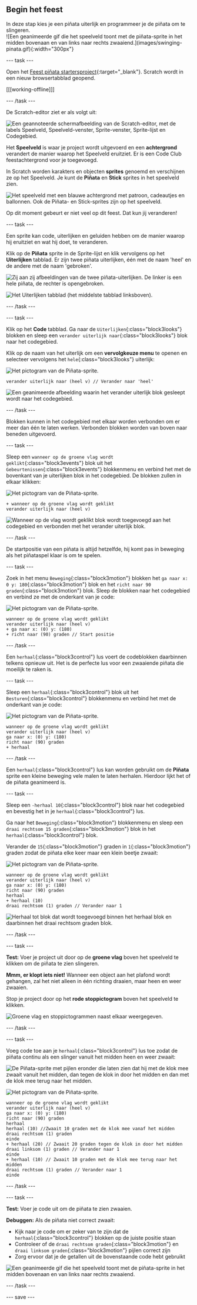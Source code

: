 ## Begin het feest

<div style="display: flex; flex-wrap: wrap">
<div style="flex-basis: 200px; flex-grow: 1; margin-right: 15px;">
In deze stap kies je een piñata uiterlijk en programmeer je de piñata om te slingeren.
</div>
<div>
![Een geanimeerde gif die het speelveld toont met de piñata-sprite in het midden bovenaan en van links naar rechts zwaaiend.](images/swinging-pinata.gif){:width="300px"}
</div>
</div>

--- task ---

Open het [Feest piñata startersproject](https://scratch.mit.edu/projects/653082997/editor){:target="_blank"}. Scratch wordt in een nieuw browsertabblad geopend.

[[[working-offline]]]

--- /task ---

De Scratch-editor ziet er als volgt uit:

![Een geannoteerde schermafbeelding van de Scratch-editor, met de labels Speelveld, Speelveld-venster, Sprite-venster, Sprite-lijst en Codegebied.](images/scratch-interface.png)

Het **Speelveld** is waar je project wordt uitgevoerd en een **achtergrond** verandert de manier waarop het Speelveld eruitziet. Er is een Code Club feestachtergrond voor je toegevoegd.

In Scratch worden karakters en objecten **sprites** genoemd en verschijnen ze op het Speelveld. Je kunt de **Piñata** en **Stick** sprites in het speelveld zien.

![Het speelveld met een blauwe achtergrond met patroon, cadeautjes en ballonnen. Ook de Piñata- en Stick-sprites zijn op het speelveld.](images/backdrop-and-sprites.png)

Op dit moment gebeurt er niet veel op dit feest. Dat kun jij veranderen!

--- task ---

Een sprite kan code, uiterlijken en geluiden hebben om de manier waarop hij eruitziet en wat hij doet, te veranderen.

Klik op de **Piñata** sprite in de Sprite-lijst en klik vervolgens op het **Uiterlijken** tabblad. Er zijn twee piñata uiterlijken, één met de naam 'heel' en de andere met de naam 'gebroken'.

![Zij aan zij afbeeldingen van de twee piñata-uiterlijken. De linker is een hele piñata, de rechter is opengebroken.](images/pinata-costumes.png)

![Het Uiterlijken tabblad (het middelste tabblad linksboven).](images/costumes-tab.png)

--- /task ---

--- task ---

Klik op het **Code** tabblad. Ga naar de `Uiterlijken`{:class="block3looks"} blokken en sleep een `verander uiterlijk naar`{:class="block3looks"} blok naar het codegebied.

Klik op de naam van het uiterlijk om een **vervolgkeuze menu** te openen en selecteer vervolgens het `hele`{:class="block3looks"} uiterlijk:

![Het pictogram van de Piñata-sprite.](images/pinata-sprite.png)

```blocks3
verander uiterlijk naar (heel v) // Verander naar 'heel'
```

![Een geanimeerde afbeelding waarin het verander uiterlijk blok gesleept wordt naar het codegebied.](images/switch-costume.gif)

--- /task ---

Blokken kunnen in het codegebied met elkaar worden verbonden om er meer dan één te laten werken. Verbonden blokken worden van boven naar beneden uitgevoerd.

--- task ---

Sleep een `wanneer op de groene vlag wordt geklikt`{:class="block3events"} blok uit het `Gebeurtenissen`{:class="block3events"} blokkenmenu en verbind het met de bovenkant van je uiterlijken blok in het codegebied. De blokken zullen in elkaar klikken:

![Het pictogram van de Piñata-sprite.](images/pinata-sprite.png)

```blocks3
+ wanneer op de groene vlag wordt geklikt
verander uiterlijk naar (heel v)
```
![Wanneer op de vlag wordt geklikt blok wordt toegevoegd aan het codegebied en verbonden met het verander uiterlijk blok.](images/add-flag-clicked.gif)

--- /task ---

De startpositie van een piñata is altijd hetzelfde, hij komt pas in beweging als het piñataspel klaar is om te spelen.

--- task ---

Zoek in het menu `Beweging`{:class="block3motion"} blokken het `ga naar x: 0 y: 180`{:class="block3motion"} blok en het `richt naar 90 graden`{:class="block3motion"} blok. Sleep de blokken naar het codegebied en verbind ze met de onderkant van je code:

![Het pictogram van de Piñata-sprite.](images/pinata-sprite.png)

```blocks3
wanneer op de groene vlag wordt geklikt
verander uiterlijk naar (heel v)
+ ga naar x: (0) y: (180)
+ richt naar (90) graden // Start positie
```

--- /task ---

Een `herhaal`{:class="block3control"} lus voert de codeblokken daarbinnen telkens opnieuw uit. Het is de perfecte lus voor een zwaaiende piñata die moeilijk te raken is.

--- task ---

Sleep een `herhaal`{:class="block3control"} blok uit het `Besturen`{:class="block3control"} blokkenmenu en verbind het met de onderkant van je code:

![Het pictogram van de Piñata-sprite.](images/pinata-sprite.png)

```blocks3
wanneer op de groene vlag wordt geklikt
verander uiterlijk naar (heel v)
ga naar x: (0) y: (180)
richt naar (90) graden
+ herhaal
```

--- /task ---

Een `herhaal`{:class="block3control"} lus kan worden gebruikt om de **Piñata** sprite een kleine beweging vele malen te laten herhalen. Hierdoor lijkt het of de piñata geanimeerd is.

--- task ---

Sleep een `-herhaal 10`{:class="block3control"} blok naar het codegebied en bevestig het in je `herhaal`{:class="block3control"} lus.

Ga naar het `Beweging`{:class="block3motion"} blokkenmenu en sleep een `draai rechtsom 15 graden`{:class="block3motion"} blok in het `herhaal`{:class="block3control"} blok.

Verander de `15`{:class="block3motion"} graden in `1`{:class="block3motion"} graden zodat de piñata elke keer maar een klein beetje zwaait:

![Het pictogram van de Piñata-sprite.](images/pinata-sprite.png)

```blocks3
wanneer op de groene vlag wordt geklikt
verander uiterlijk naar (heel v)
ga naar x: (0) y: (180)
richt naar (90) graden
herhaal
+ herhaal (10) 
draai rechtsom (1) graden // Verander naar 1
```
![Herhaal tot blok dat wordt toegevoegd binnen het herhaal blok en daarbinnen het draai rechtsom graden blok.](images/add-repeat.gif)

--- /task ---

--- task ---

**Test:** Voer je project uit door op de **groene vlag** boven het speelveld te klikken om de piñata te zien slingeren.

**Mmm, er klopt iets niet!** Wanneer een object aan het plafond wordt gehangen, zal het niet alleen in één richting draaien, maar heen en weer zwaaien.

Stop je project door op het **rode stoppictogram** boven het speelveld te klikken.

![Groene vlag en stoppictogrammen naast elkaar weergegeven.](images/start-stop.png)

--- /task ---

--- task ---

Voeg code toe aan je `herhaal`{:class="block3control"} lus toe zodat de piñata continu als een slinger vanuit het midden heen en weer zwaait:

![De Piñata-sprite met pijlen eronder die laten zien dat hij met de klok mee zwaait vanuit het midden, dan tegen de klok in door het midden en dan met de klok mee terug naar het midden.](images/pinata-swing.png)

![Het pictogram van de Piñata-sprite.](images/pinata-sprite.png)

```blocks3
wanneer op de groene vlag wordt geklikt
verander uiterlijk naar (heel v)
ga naar x: (0) y: (180)
richt naar (90) graden
herhaal
herhaal (10) //Zwaait 10 graden met de klok mee vanaf het midden
draai rechtsom (1) graden
einde
+ herhaal (20) // Zwaait 20 graden tegen de klok in door het midden
draai linksom (1) graden // Verander naar 1
einde
+ herhaal (10) // Zwaait 10 graden met de klok mee terug naar het midden
draai rechtsom (1) graden // Verander naar 1
einde
```

--- /task ---

--- task ---

**Test:** Voer je code uit om de piñata te zien zwaaien.

**Debuggen:** Als de piñata niet correct zwaait:
+ Kijk naar je code om er zeker van te zijn dat de `herhaal`{:class="block3control"} blokken op de juiste positie staan
+ Controleer of de `draai rechtsom graden`{:class="block3motion"} en `draai linksom graden`{:class="block3motion"} pijlen correct zijn
+ Zorg ervoor dat je de getallen uit de bovenstaande code hebt gebruikt

![Een geanimeerde gif die het speelveld toont met de piñata-sprite in het midden bovenaan en van links naar rechts zwaaiend.](images/swinging-pinata.gif)

--- /task ---

--- save ---

